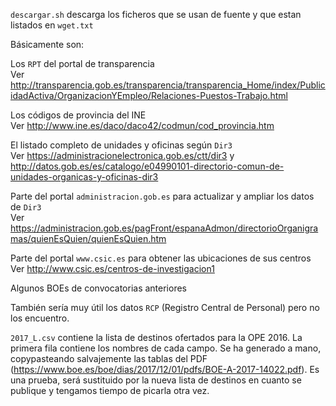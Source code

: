 `descargar.sh` descarga los ficheros que se usan de fuente y que estan listados en `wget.txt`

Básicamente son:

Los `RPT` del portal de transparencia  
Ver http://transparencia.gob.es/transparencia/transparencia_Home/index/PublicidadActiva/OrganizacionYEmpleo/Relaciones-Puestos-Trabajo.html

Los códigos de provincia del INE  
Ver http://www.ine.es/daco/daco42/codmun/cod_provincia.htm

El listado completo de unidades y oficinas según `Dir3`  
Ver https://administracionelectronica.gob.es/ctt/dir3 y
http://datos.gob.es/es/catalogo/e04990101-directorio-comun-de-unidades-organicas-y-oficinas-dir3

Parte del portal `administracion.gob.es` para actualizar y ampliar los datos de `Dir3`   
Ver https://administracion.gob.es/pagFront/espanaAdmon/directorioOrganigramas/quienEsQuien/quienEsQuien.htm

Parte del portal `www.csic.es` para obtener las ubicaciones de sus centros   
Ver http://www.csic.es/centros-de-investigacion1

Algunos BOEs de convocatorias anteriores

También sería muy útil los datos `RCP` (Registro Central de Personal) pero no los encuentro.

`2017_L.csv` contiene la lista de destinos ofertados para la OPE 2016. La primera fila contiene los nombres de cada campo. Se ha generado a mano, copypasteando salvajemente las tablas del PDF (https://www.boe.es/boe/dias/2017/12/01/pdfs/BOE-A-2017-14022.pdf). Es una prueba, será sustituido por la nueva lista de destinos en cuanto se publique y tengamos tiempo de picarla otra vez.
